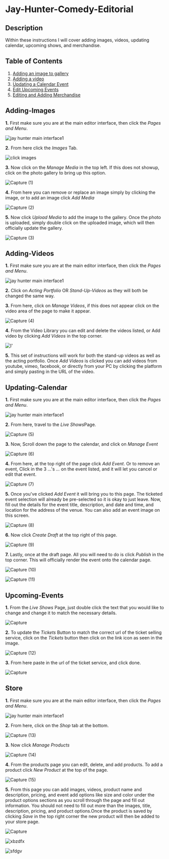 # Jay-Hunter-Comedy-Editorial


## Description

Within these instructions I will cover adding images, videos, updating calendar, upcoming shows, and merchandise.


  
## Table of Contents

1. [Adding an image to gallery](#adding-images)  
2. [Adding a video](#adding-videos)  
3. [Updating a Calendar Event](#updating-calendar)  
4. [Edit Upcoming Events](#upcoming-events)  
5. [Editing and Adding Merchandise](#store)  


## Adding-Images

**1.** First make sure you are at the main editor interface, then click the *Pages and Menu*.

![jay hunter main interface1](https://github.com/Goobergreve09/jay-hunter-comedy/assets/143923830/21019490-090b-4c34-8fd0-50321ec7a209)

**2.** From here click the *Images* Tab.

![click images](https://github.com/Goobergreve09/jay-hunter-comedy/assets/143923830/685075e5-ce32-4d48-a001-88a749bb1df7)

**3.** Now click on the *Manage Media* in the top left. If this does not showup, click on the photo gallery to bring up this option.

![Capture (1)](https://github.com/Goobergreve09/jay-hunter-comedy/assets/143923830/7b18b37a-b6d8-48c2-9c1f-548ac9424fb5)

**4.** From here you can remove or replace an image simply by clicking the image, or to add an image click *Add Media*

![Capture (2)](https://github.com/Goobergreve09/jay-hunter-comedy/assets/143923830/b12c091d-7136-4560-abd2-32ed6f7150d8)

**5.** Now click *Upload Media* to add the image to the gallery. Once the photo is uploaded, simply double click on the uploaded image, which will then officially update the gallery.


![Capture (3)](https://github.com/Goobergreve09/jay-hunter-comedy/assets/143923830/2350f22b-44b3-4b8f-9c19-981c22ed486b)

## Adding-Videos

**1.** First make sure you are at the main editor interface, then click the *Pages and Menu*.

![jay hunter main interface1](https://github.com/Goobergreve09/jay-hunter-comedy/assets/143923830/21019490-090b-4c34-8fd0-50321ec7a209)

**2.** Click on *Acting Portfolio* OR *Stand-Up-Videos* as they will both be changed the same way.

**3.** From here, click on *Manage Videos*, if this does not appear click on the video area of the page to make it appear.

![Capture (4)](https://github.com/Goobergreve09/jay-hunter-comedy/assets/143923830/617eb7a8-36ef-4a7d-a9d0-cb5780a96287)

**4.** From the Video Library you can edit and delete the videos listed, or Add video by clicking *Add Videos* in the top corner.

![l'](https://github.com/Goobergreve09/jay-hunter-comedy/assets/143923830/013210bd-3eaf-4474-9e8f-de4c6aabb511)

**5.** This set of instructions will work for both the stand-up videos as well as the acting portfolio. Once *Add Videos* is clicked you can add videos from youtube, vimeo, facebook, or directly from your PC by clicking the platform and simply pasting in the URL of the video.

## Updating-Calendar

**1.** First make sure you are at the main editor interface, then click the *Pages and Menu*.

![jay hunter main interface1](https://github.com/Goobergreve09/jay-hunter-comedy/assets/143923830/21019490-090b-4c34-8fd0-50321ec7a209)

**2.** From here, travel to the *Live Shows*Page.

![Capture (5)](https://github.com/Goobergreve09/jay-hunter-comedy/assets/143923830/941303a2-e61e-4a53-973c-cdb67b141ad0)

**3.** Now, Scroll down the page to the calendar, and click on *Manage Event*

![Capture (6)](https://github.com/Goobergreve09/jay-hunter-comedy/assets/143923830/a567c15a-4048-4514-a45d-72a7c356d8b9)

**4.** From here, at the top right of the page click *Add Event*. Or to remove an event, Click in the 3 ...'s *...* on the event listed, and it will let you cancel or edit that event.

![Capture (7)](https://github.com/Goobergreve09/jay-hunter-comedy/assets/143923830/d85b998d-74de-440c-9af5-5ea7717da67c)

**5.** Once you've clicked *Add Event* it will bring you to this page. The ticketed event selection will already be pre-selected so it is okay to just leave. Now, fill out the details for the event title, description, and date and time, and location for the address of the venue. You can also add an event image on this screen.

![Capture (8)](https://github.com/Goobergreve09/jay-hunter-comedy/assets/143923830/348ee156-b564-473c-9645-e03034666611)

**6.** Now click *Create Draft* at the top right of this page.

![Capture (9)](https://github.com/Goobergreve09/jay-hunter-comedy/assets/143923830/16a2e35c-11a7-437f-9979-fa3abcf006be)

**7.** Lastly, once at the draft page. All you will need to do is click *Publish* in the top corner. This will officially render the event onto the calendar page.

![Capture (10)](https://github.com/Goobergreve09/jay-hunter-comedy/assets/143923830/8349e69a-75cd-4593-8ee8-19853fe09aa0)

![Capture (11)](https://github.com/Goobergreve09/jay-hunter-comedy/assets/143923830/b4d0b031-a861-4304-9b3c-b29322c27975)

## Upcoming-Events

**1.** From the *Live Shows* Page, just double click the text that you would like to change and change it to match the necessary details. 

![Capture](https://github.com/Goobergreve09/jay-hunter-comedy/assets/143923830/c6838025-1d4d-4528-9390-bc5244f28934)

**2.** To update the *Tickets* Button to match the correct url of the ticket selling service, click on the *Tickets* button then click on the link icon as seen in the image.

![Capture (12)](https://github.com/Goobergreve09/jay-hunter-comedy/assets/143923830/a6532b07-dcfd-40a0-a80c-0da06479ab0f)

**3.** From here paste in the url of the ticket service, and click done.

![Capture](https://github.com/Goobergreve09/jay-hunter-comedy/assets/143923830/cec56fca-3ffb-4a6a-ac80-9e3a51328048)


## Store

**1.** First make sure you are at the main editor interface, then click the *Pages and Menu*.

![jay hunter main interface1](https://github.com/Goobergreve09/jay-hunter-comedy/assets/143923830/21019490-090b-4c34-8fd0-50321ec7a209)

**2.** From here, click on the *Shop* tab at the bottom.

![Capture (13)](https://github.com/Goobergreve09/jay-hunter-comedy/assets/143923830/65a28476-2368-4a85-a526-619f7932c566)

**3.** Now click *Manage Products*

![Capture (14)](https://github.com/Goobergreve09/jay-hunter-comedy/assets/143923830/87f9e883-6d6d-4ca6-a1e3-61fcb416b2bb)

**4.** From the products page you can edit, delete, and add products. To add a product click *New Product* at the top of the page.

![Capture (15)](https://github.com/Goobergreve09/jay-hunter-comedy/assets/143923830/4cc7d71e-a0ce-4f3f-b852-80687a98dee7)

**5.** From this page you can add images, videos, product name and description, pricing, and event add options like size and color under the product options sections as you scroll through the page and fill out information. You should not need to fill out more than the images, title, description, pricing, and product options.Once the product is saved by clicking *Save* in the top right corner the new product will then be added to your store page.

![Capture](https://github.com/Goobergreve09/jay-hunter-comedy/assets/143923830/0e79b771-6a2c-4793-ab61-4101d6b9228b)

![xbzdfx](https://github.com/Goobergreve09/jay-hunter-comedy/assets/143923830/6c88b351-ee66-4d4b-81e5-842353c08ad7)


![sfdgv](https://github.com/Goobergreve09/jay-hunter-comedy/assets/143923830/769a5fcb-e193-45f1-9de4-70062b6d2503)













